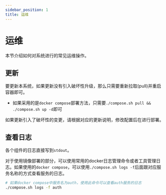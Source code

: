 ```yaml
---
sidebar_position: 1
title: 运维
---
```


# 运维

本节介绍如何对系统进行的常见运维操作。

## 更新

要更新本系统，如果更新没有引入破坏性升级，那么只需要重新拉取(pull)并重启容器即可。
  - 如果采用的是`docker compose`部署方法，只需要`./compose.sh pull && ./compose.sh up -d`即可

如果更新引入了破坏性的变更，请根据对应的更新说明，修改配置后在进行部署。

## 查看日志

各个组件的日志直接写到`stdout`。

对于使用镜像部署的部分，可以使用常用的docker日志管理命令或者工具管理日志。如果使用的`docker compose`，可以使用`./compose.sh logs -f`后面跟对应服务名称的方式查看服务的日志。

```bash
# 如果docker compose中服务名为auth，使用此命令可以查看auth服务的日志
./compose.sh logs -f auth
```


